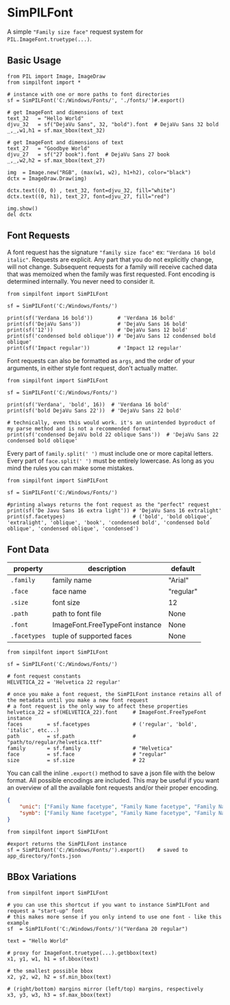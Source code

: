 # SimPILFont

A simple `"Family size face"` request system for `PIL.ImageFont.truetype(...)`. 

## Basic Usage
```python3
from PIL import Image, ImageDraw
from simpilfont import *

# instance with one or more paths to font directories
sf = SimPILFont('C:/Windows/Fonts/', './fonts/')#.export()

# get ImageFont and dimensions of text
text_32   = "Hello World"
djvu_32   = sf("DejaVu Sans", 32, "bold").font  # DejaVu Sans 32 bold
_,_,w1,h1 = sf.max_bbox(text_32)

# get ImageFont and dimensions of text
text_27   = "Goodbye World"
djvu_27   = sf("27 book").font  # DejaVu Sans 27 book
_,_,w2,h2 = sf.max_bbox(text_27)

img  = Image.new("RGB", (max(w1, w2), h1+h2), color="black")
dctx = ImageDraw.Draw(img)

dctx.text((0, 0) , text_32, font=djvu_32, fill="white")
dctx.text((0, h1), text_27, font=djvu_27, fill="red")

img.show()
del dctx
```

## Font Requests

A font request has the signature `"family size face"` ex: `"Verdana 16 bold italic"`. Requests are explicit. Any part that you do not explicitly change, will not change. Subsequent requests for a family will receive cached data that was memoized when the family was first requested. Font encoding is determined internally. You never need to consider it.

```python3
from simpilfont import SimPILFont

sf = SimPILFont('C:/Windows/Fonts/')

print(sf('Verdana 16 bold'))        # 'Verdana 16 bold'
print(sf('DejaVu Sans'))            # 'DejaVu Sans 16 bold'
print(sf('12'))                     # 'DejaVu Sans 12 bold'
print(sf('condensed bold oblique')) # 'DejaVu Sans 12 condensed bold oblique'
print(sf('Impact regular'))         # 'Impact 12 regular'
```

Font requests can also be formatted as `args`, and the order of your arguments, in either style font request, don't actually matter.
```python3
from simpilfont import SimPILFont

sf = SimPILFont('C:/Windows/Fonts/')

print(sf('Verdana', 'bold', 16))  # 'Verdana 16 bold'
print(sf('bold DejaVu Sans 22'))  # 'DejaVu Sans 22 bold'

# technically, even this would work. it's an unintended byproduct of my parse method and is not a recommended format 
print(sf('condensed DejaVu bold 22 oblique Sans'))  # 'DejaVu Sans 22 condensed bold oblique'
```

Every part of `family.split(' ')` must include one or more capital letters. Every part of `face.split(' ')` must be entirely lowercase. As long as you mind the rules you can make some mistakes.

```python3
from simpilfont import SimPILFont

sf = SimPILFont('C:/Windows/Fonts/')

#printing always returns the font request as the "perfect" request 
print(sf('De Javu Sans 16 extra light')) # 'DejaVu Sans 16 extralight'
print(sf.facetypes)                      # ('bold', 'bold oblique', 'extralight', 'oblique', 'book', 'condensed bold', 'condensed bold oblique', 'condensed oblique', 'condensed')
```

## Font Data

| property   | description                    | default    |
|------------|--------------------------------|------------|
|`.family`   | family name                    | "Arial"    |
|`.face`     | face name                      | "regular"  |
|`.size`     | font size                      | 12         |
|`.path`     | path to font file              | None       |
|`.font`     | ImageFont.FreeTypeFont instance| None       |
|`.facetypes`| tuple of supported faces       | None       |

```python3
from simpilfont import SimPILFont

sf = SimPILFont('C:/Windows/Fonts/')

# font request constants
HELVETICA_22 = 'Helvetica 22 regular'

# once you make a font request, the SimPILFont instance retains all of the metadata until you make a new font request
# a font request is the only way to affect these properties
helvetica_22 = sf(HELVETICA_22).font     # ImageFont.FreeTypeFont instance
faces        = sf.facetypes              # ('regular', 'bold', 'italic', etc...)
path         = sf.path                   # "path/to/regular/helvetica.ttf"
family       = sf.family                 # "Helvetica"
face         = sf.face                   # "regular"
size         = sf.size                   # 22
```

You can call the inline `.export()` method to save a json file with the below format. All possible encodings are included. This may be useful if you want an overview of all the available font requests and/or their proper encoding.
```json
{
    "unic": ["Family Name facetype", "Family Name facetype", "Family Name facetype"],
    "symb": ["Family Name facetype", "Family Name facetype", "Family Name facetype"],
}
```

```python3
from simpilfont import SimPILFont

#export returns the SimPILFont instance
sf = SimPILFont('C:/Windows/Fonts/').export()    # saved to app_directory/fonts.json
```

## BBox Variations
```python3
from simpilfont import SimPILFont

# you can use this shortcut if you want to instance SimPILFont and request a "start-up" font
# this makes more sense if you only intend to use one font - like this example
sf  = SimPILFont('C:/Windows/Fonts/')("Verdana 20 regular")

text = "Hello World"

# proxy for ImageFont.truetype(...).getbbox(text)
x1, y1, w1, h1 = sf.bbox(text)

# the smallest possible bbox
x2, y2, w2, h2 = sf.min_bbox(text)

# (right/bottom) margins mirror (left/top) margins, respectively
x3, y3, w3, h3 = sf.max_bbox(text)
```

